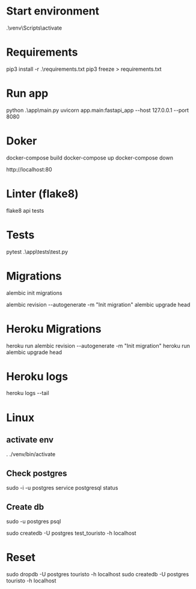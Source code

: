 # Start environment

.\venv\Scripts\activate

# Requirements

pip3 install -r .\requirements.txt
pip3 freeze > requirements.txt

# Run app

python .\app\main.py
uvicorn app.main:fastapi_app --host 127.0.0.1 --port 8080

# Doker

docker-compose build
docker-compose up
docker-compose down

http://localhost:80

# Linter (flake8)

flake8 api tests

# Tests

pytest .\app\tests\test.py

# Migrations

alembic init migrations


alembic revision --autogenerate -m "Init migration"
alembic upgrade head

# Heroku Migrations
heroku run alembic revision --autogenerate -m "Init migration"
heroku run alembic upgrade head

# Heroku logs

heroku logs --tail

# Linux

## activate env

. ./venv/bin/activate

## Check postgres

sudo -i -u postgres
service postgresql status

## Create db

sudo -u postgres psql

sudo createdb -U postgres test_touristo -h localhost

# Reset

sudo dropdb -U postgres touristo -h localhost
sudo createdb -U postgres touristo -h localhost


